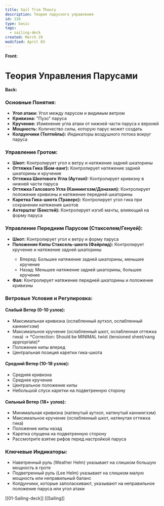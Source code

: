 ```yaml
---
title: Sail Trim Theory
description: Теория парусного управления
id: 126
type: basic
tags:
  - sailing-deck
created: March 29
modified: April 03
---
```

**Front:**
# Теория Управления Парусами

**Back:**
<div class="basic-concepts">
  <h3>Основные Понятия:</h3>
  <ul>
    <li><strong>Угол атаки:</strong> Угол между парусом и видимым ветром</li>
    <li><strong>Кривизна:</strong> "Пузо" паруса</li>
    <li><strong>Кручение:</strong> Изменение угла атаки от нижней части паруса к верхней</li>
    <li><strong>Мощность:</strong> Количество силы, которую парус может создать</li>
    <li><strong>Колдунчики (Телтейлы):</strong> Индикаторы воздушного потока вокруг паруса</li>
  </ul>
</div>

<div class="mainsail-controls">
  <h3>Управление Гротом:</h3>
  <ul>
    <li><strong>Шкот:</strong> Контролирует угол к ветру и натяжение задней шкаторины</li>
    <li><strong>Оттяжка Гика (Бом-ванг):</strong> Контролирует натяжение задней шкаторины и кручение</li>
    <li><strong>Оттяжка Шкотового Угла (Аутхол):</strong> Контролирует кривизну в нижней части паруса</li>
    <li><strong>Оттяжка Галсового Угла (Каннингхэм/Донахил):</strong> Контролирует положение кривизны и натяжение передней шкаторины</li>
    <li><strong>Каретка Гика-шкота (Траверс):</strong> Контролирует угол гика при сохранении натяжения шкотов</li>
    <li><strong>Ахтерштаг (Бекстей):</strong> Контролирует изгиб мачты, влияющий на форму паруса</li>
  </ul>
</div>

<div class="headsail-controls">
  <h3>Управление Передним Парусом (Стакселем/Генуей):</h3>
  <ul>
    <li><strong>Шкот:</strong> Контролирует угол к ветру и форму паруса</li>
    <li><strong>Положение Кипы Стаксель-шкота (Файрлид):</strong> Контролирует кручение и натяжение задней шкаторины</li>
      <ul>
        <li>Вперед: Большее натяжение задней шкаторины, меньшее кручение</li>
        <li>Назад: Меньшее натяжение задней шкаторины, большее кручение</li>
      </ul>
    </li>
    <li><strong>Фал:</strong> Контролирует натяжение передней шкаторины и положение кривизны</li>
  </ul>
</div>

<div class="wind-conditions">
  <h3>Ветровые Условия и Регулировка:</h3>

  <h4>Слабый Ветер (0-10 узлов):</h4>
  <ul>
    <li>Максимальная кривизна (ослабленный аутхол, ослабленный каннингхэм)</li>
    <li>Максимальное кручение (ослабленный шкот, ослабленная оттяжка гика) -> *Correction: Should be MINIMAL twist (tensioned sheet/vang appropriate)*</li>
    <li>Положение кипы вперед</li>
    <li>Центральная позиция каретки гика-шкота</li>
  </ul>

  <h4>Средний Ветер (10-18 узлов):</h4>
  <ul>
    <li>Средняя кривизна</li>
    <li>Среднее кручение</li>
    <li>Центральное положение кипы</li>
    <li>Небольшой спуск каретки на подветренную сторону</li>
  </ul>

  <h4>Сильный Ветер (18+ узлов):</h4>
  <ul>
    <li>Минимальная кривизна (натянутый аутхол, натянутый каннингхэм)</li>
    <li>Максимальное кручение (ослабленный шкот, натянутая оттяжка гика)</li>
    <li>Положение кипы назад</li>
    <li>Каретка спущена на подветренную сторону</li>
    <li>Рассмотрите взятие рифов перед настройкой паруса</li>
  </ul>
</div>

<div class="key-indicators">
  <h3>Ключевые Индикаторы:</h3>
  <ul>
    <li>Наветренный руль (Weather Helm) указывает на слишком большую мощность в гроте</li>
    <li>Подветренный руль (Lee Helm) указывает на слишком малую мощность или неправильный баланс</li>
    <li>Колдунчики, которые заполаскивают, указывают на неправильное положение паруса или угол атаки</li>
  </ul>
</div>

[[01-Sailing-deck]]
[[Sailing]]